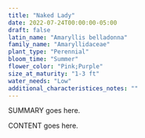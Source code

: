 ```yaml
---
title: "Naked Lady"
date: 2022-07-24T00:00:00-05:00
draft: false
latin_name: "Amaryllis belladonna"
family_name: "Amaryllidaceae"
plant_type: "Perennial"
bloom_time: "Summer"
flower_color: "Pink;Purple"
size_at_maturity: "1-3 ft"
water_needs: "Low"
additional_characteristices_notes: ""
---
```


SUMMARY goes here.

<!--more-->

CONTENT goes here.
